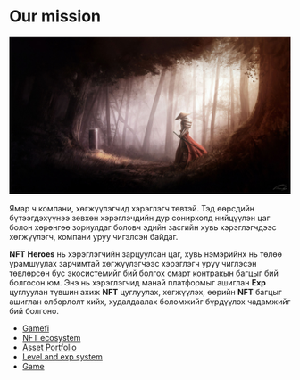 # Our mission

![](../.gitbook/assets/wp6177681.jpg)

Ямар ч компани, хөгжүүлэгчид хэрэглэгч төвтэй. Тэд өөрсдийн бүтээгдэхүүнээ зөвхөн хэрэглэчдийн дур сонирхолд нийцүүлэн цаг болон хөрөнгөө зориулдаг боловч эдийн засгийн хувь хэрэглэгчдээс хөгжүүлэгч, компани уруу чигэлсэн байдаг.

**NFT** **Heroes** нь хэрэглэгчийн зарцуулсан цаг, хувь нэмэрийнх нь төлөө урамшуулах зарчимтай хөгжүүлэгчээс хэрэглэгч уруу чиглэсэн төвлөрсөн бус экосистемийг бий болгох смарт контракын багцыг бий болгосон юм. Энэ нь хэрэглэгчид манай платформыг ашиглан **Exp** цуглуулан түвшин ахиж  **NFT** цуглуулах, хөгжүүлэх, өөрийн **NFT** багцыг ашиглан олборлолт хийх, худалдаалах боломжийг бүрдүүлэх чадамжийг бий болгоно.

* [Gamefi](gamefi/)
* [NFT ecosystem](nft-ecosystem/)
* [Asset Portfolio](asset-portfolio.md)
* [Level and exp system](level-and-exp-system/)
* [Game](game/)

